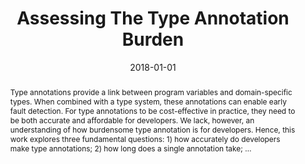 ---
title: "Assessing The Type Annotation Burden"
abstract: "Type annotations provide a link between program variables and domain-specific types. When combined with a type system, these annotations can enable early fault detection. For type annotations to be cost-effective in practice, they need to be both accurate and affordable for developers. We lack, however, an understanding of how burdensome type annotation is for developers. Hence, this work explores three fundamental questions: 1) how accurately do developers make type annotations; 2) how long does a single annotation take; …"
date: 2018-01-01
venue: "Proceedings of the 33rd ACM/IEEE International Conference on Automated Software Engineering, ASE 2018, Montpellier, France, September 3-7, 2018"
paperurl: https://dl.acm.org/doi/abs/10.1145/3238147.3238173
authors: "John-Paul Ore, Sebastian G. Elbaum, Carrick Detweiler and Lambros Karkazis"
awards: ""
---